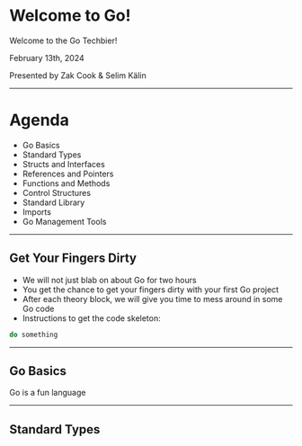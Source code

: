 # Welcome to Go! 

Welcome to the Go Techbier!

February 13th, 2024

Presented by Zak Cook & Selim Kälin

---

# Agenda

- Go Basics
- Standard Types
- Structs and Interfaces
- References and Pointers
- Functions and Methods
- Control Structures
- Standard Library
- Imports
- Go Management Tools

---

## Get Your Fingers Dirty

- We will not just blab on about Go for two hours
- You get the chance to get your fingers dirty with your first Go project
- After each theory block, we will give you time to mess around in some Go code
- Instructions to get the code skeleton:
```bash
do something
```
---

## Go Basics

Go is a fun language

---

## Standard Types





